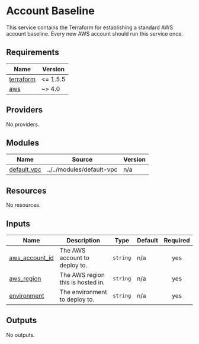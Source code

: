 # Account Baseline

This service contains the Terraform for establishing a standard AWS account baseline. Every new AWS account should run
this service once.

<!-- BEGIN_TF_DOCS -->
## Requirements

| Name | Version |
|------|---------|
| <a name="requirement_terraform"></a> [terraform](#requirement\_terraform) | <= 1.5.5 |
| <a name="requirement_aws"></a> [aws](#requirement\_aws) | ~> 4.0 |

## Providers

No providers.

## Modules

| Name | Source | Version |
|------|--------|---------|
| <a name="module_default_vpc"></a> [default\_vpc](#module\_default\_vpc) | ../../modules/default-vpc | n/a |

## Resources

No resources.

## Inputs

| Name | Description | Type | Default | Required |
|------|-------------|------|---------|:--------:|
| <a name="input_aws_account_id"></a> [aws\_account\_id](#input\_aws\_account\_id) | The AWS account to deploy to. | `string` | n/a | yes |
| <a name="input_aws_region"></a> [aws\_region](#input\_aws\_region) | The AWS region this is hosted in. | `string` | n/a | yes |
| <a name="input_environment"></a> [environment](#input\_environment) | The environment to deploy to. | `string` | n/a | yes |

## Outputs

No outputs.
<!-- END_TF_DOCS -->
